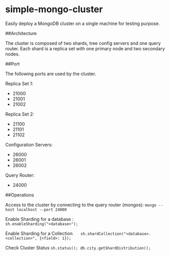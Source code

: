 simple-mongo-cluster
====================

Easily deploy a MongoDB cluster on a single machine for testing purpose.

##Architecture

The cluster is composed of two shards, tree config servers and one query router.
Each shard is a replica set with one primary node and two secondary nodes.

##Port

The following ports are used by the cluster.

Replica Set 1:
* 21000
* 21001
* 21002

Replica Set 2:
* 21100
* 21101
* 21102

Configuration Servers:
* 26000
* 26001
* 26002

Query Router:
* 24000

##Operations

Access to the cluster by connecting to the query router (mongos):
`
    mongo --host localhost --port 24000
`

Enable Sharding for a database :  
`
    sh.enableSharding("<database>");
`

Enable Sharding for a Collection
`   
    sh.shardCollection("<database>.<collection>", {<field>: 1});
`

Check Cluster Status
`
    sh.status();
    db.city.getShardDistribution();
`
